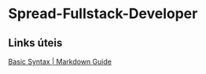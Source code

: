 # Spread-Fullstack-Developer

## Links úteis

[Basic Syntax | Markdown Guide](https://www.markdownguide.org/basic-syntax/)
